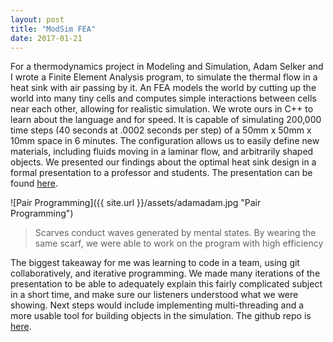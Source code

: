 ```yaml
---
layout: post
title: "ModSim FEA"
date: 2017-01-21
---
```


For a thermodynamics project in Modeling and Simulation, Adam Selker and I wrote a Finite Element Analysis program, to simulate the thermal flow in a heat sink with air passing by it. An FEA models the world by cutting up the world into many tiny cells and computes simple interactions between cells near each other, allowing for realistic simulation. We wrote ours in C++ to learn about the language and for speed. It is capable of simulating 200,000 time steps (40 seconds at .0002 seconds per step) of a 50mm x 50mm x 10mm space in 6 minutes. The configuration allows us to easily define new materials, including fluids moving in a laminar flow, and arbitrarily shaped objects. We presented our findings about the optimal heat sink design in a formal presentation to a professor and students. The presentation can be found [here](https://goo.gl/PJpgE8 "FEA Presentation").

![Pair Programming]({{ site.url }}/assets/adamadam.jpg "Pair Programming")

> Scarves conduct waves generated by mental states. By wearing the same scarf, we were able to work on the program with high efficiency

The biggest takeaway for me was learning to code in a team, using git collaboratively, and iterative programming. We made many iterations of the presentation to be able to adequately explain this fairly complicated subject in a short time, and make sure our listeners understood what we were showing. Next steps would include implementing multi-threading and a more usable tool for building objects in the simulation.
The github repo is [here](https://github.com/labseven/modsim-heatsink-fem/ "Heatsink FEM Github").
